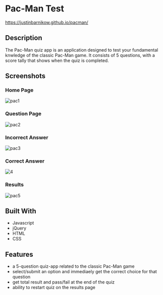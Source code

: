 # Pac-Man Test
https://justinbarnikow.github.io/pacman/

## Description
The Pac-Man quiz app is an application designed to test your fundamental knwledge of the classic Pac-Man game. It consists of 5 questions, with a score tally that shows when the quiz is completed.

## Screenshots
### Home Page

![pac1](https://user-images.githubusercontent.com/76211223/127171727-905e92ed-44bd-4dcb-a00d-410ba95ccdf8.PNG)
### Question Page
![pac2](https://user-images.githubusercontent.com/76211223/127171755-309024e6-1193-4f3a-9cb4-1c26007c4b0a.PNG)

### Incorrect Answer
![pac3](https://user-images.githubusercontent.com/76211223/127171771-b15581cd-b005-4db7-aa06-9abe5f14bd45.PNG)

### Correct Answer
![4](https://user-images.githubusercontent.com/76211223/127171783-5c9edaba-7b94-44c8-8f24-f47cdb6d2a7c.PNG)

### Results
![pac5](https://user-images.githubusercontent.com/76211223/127171790-6627d517-d2e7-4a8b-a785-6bc7a229fde9.PNG)

## Built With
* Javascript
* jQuery
* HTML
* CSS

## Features
* a 5-question quiz-app related to the classic Pac-Man game
* select/submit an option and immediaely get the correct choice for that question
* get total result and pass/fail at the end of the quiz
* ability to restart quiz on the results page
